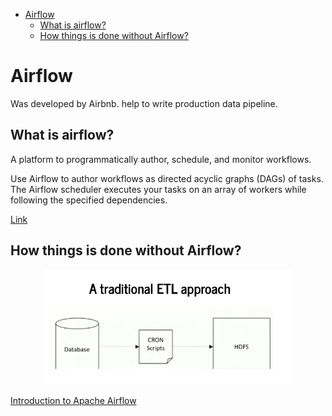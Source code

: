 <!--ts-->
   * [Airflow](#airflow)
      * [What is airflow?](#what-is-airflow)
      * [How things is done without Airflow?](#how-things-is-done-without-airflow)

<!-- Added by: gil_diy, at: Tue 29 Mar 2022 11:09:51 IDT -->

<!--te-->


# Airflow

Was developed by Airbnb. help to write production data pipeline.

## What is airflow?

A platform to programmatically author, schedule, and monitor workflows.

Use Airflow to author workflows as directed acyclic graphs (DAGs) of tasks. The Airflow scheduler executes your tasks on an array of workers while following the specified dependencies.

[Link](https://github.com/apache/airflow)


## How things is done without Airflow?

<p align="center">
  <img width="400" src="images/airflow/traditional_etl.png" title="Look into the image">
</p>


[Introduction to Apache Airflow](https://www.youtube.com/watch?v=AHMm1wfGuHE&list=PLYizQ5FvN6pvIOcOd6dFZu3lQqc6zBGp2)